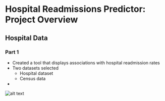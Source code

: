 # Hospital Readmissions Predictor: Project Overview
  ## Hospital Data
### Part 1

* Created a tool that displays associations with hospital readmission rates
* Two datasets selected
     *  Hospital dataset
     *  Census data
* 


![alt text]([https://github.com/smithjs135/D211-Advanced-Data-Acquisition/blob/main/StoryPoint4.png "Readmission by County")

